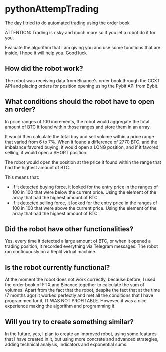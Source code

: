 # pythonAttempTrading
The day I tried to do automated trading using the order book

ATTENTION: Trading is risky and much more so if you let a robot do it for you.

Evaluate the algorithm that I am giving you and use some functions that are inside, I hope it will help you. Good luck
## How did the robot work?
The robot was receiving data from Binance's order book through the CCXT API and placing orders for position opening using the Pybit API from Bybit.
## What conditions should the robot have to open an order?

In price ranges of 100 increments, the robot would aggregate the total amount of BTC it found within those ranges and store them in an array. 

It would then calculate the total buy and sell volume within a price range that varied from 6 to 7%. When it found a difference of 2770 BTC, and the imbalance favored buying, it would open a LONG position, and if it favored selling, it would open a SHORT position. 

The robot would open the position at the price it found within the range that had the highest amount of BTC.

This means that:
- If it detected buying force, it looked for the entry price in the ranges of 100 in 100 that were below the current price. Using the element of the array that had the highest amount of BTC.
- If it detected selling force, it looked for the entry price in the ranges of 100 in 100 that were above the current price. Using the element of the array that had the highest amount of BTC.

## Did the robot have other functionalities?

Yes, every time it detected a large amount of BTC, or when it opened a trading position, it recorded everything via Telegram messages. The robot ran continuously on a Replit virtual machine.

## Is the robot currently functional?

At the moment the robot does not work correctly, because before, I used the order book of FTX and Binance together to calculate the sum of volumes. Apart from the fact that the robot, despite the fact that at the time (7 months ago) it worked perfectly and met all the conditions that I have programmed for it, IT WAS NOT PROFITABLE.
However, it was a nice experience making the algorithm and programming it.

## Will you try to create something similar?

In the future, yes, I plan to create an improved robot, using some features that I have created in it, but using more concrete and advanced strategies, adding technical analysis, indicators and exponential sums.

